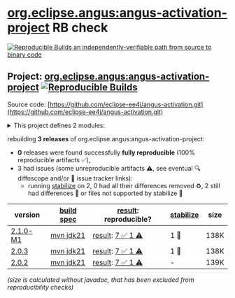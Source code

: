 [org.eclipse.angus:angus-activation-project](https://central.sonatype.com/artifact/org.eclipse.angus/angus-activation-project/versions) RB check
=======

[![Reproducible Builds](https://reproducible-builds.org/images/logos/rb.svg) an independently-verifiable path from source to binary code](https://reproducible-builds.org/)

## Project: [org.eclipse.angus:angus-activation-project](https://central.sonatype.com/artifact/org.eclipse.angus/angus-activation-project/versions) [![Reproducible Builds](https://img.shields.io/endpoint?url=https://raw.githubusercontent.com/jvm-repo-rebuild/reproducible-central/master/content/org/eclipse/angus/activation/badge.json)](https://github.com/jvm-repo-rebuild/reproducible-central/blob/master/content/org/eclipse/angus/activation/README.md)

Source code: [https://github.com/eclipse-ee4j/angus-activation.git](https://github.com/eclipse-ee4j/angus-activation.git)

<details><summary>This project defines 2 modules:</summary>

* [org.eclipse.angus:angus-activation](https://central.sonatype.com/artifact/org.eclipse.angus/angus-activation/overview)
* [org.eclipse.angus:angus-activation-project](https://central.sonatype.com/artifact/org.eclipse.angus/angus-activation-project/overview)
</details>

rebuilding **3 releases** of org.eclipse.angus:angus-activation-project:
- **0** releases were found successfully **fully reproducible** (100% reproducible artifacts :white_check_mark:),
- 3 had issues (some unreproducible artifacts :warning:, see eventual :mag: diffoscope and/or :memo: issue tracker links):
  - running [stabilize](doc/stabilize.md) on 2, 0 had all their differences removed :recycle:, 2 still had differences :rotating_light: or files not supported by stabilize :no_entry_sign:

| version | [build spec](/BUILDSPEC.md) | [result](https://reproducible-builds.org/docs/jvm/): reproducible? | [stabilize](https://github.com/google/oss-rebuild/blob/main/cmd/stabilize/README.md) | size |
| -- | --------- | ------ | ------ | -- |
| [2.1.0-M1](https://central.sonatype.com/artifact/org.eclipse.angus/angus-activation-project/2.1.0-M1/pom) | [mvn jdk21](angus-activation-2.1.0-M1.buildspec) | [result](angus-activation-project-2.1.0-M1.buildinfo): [7 :white_check_mark:  1 :warning:](angus-activation-project-2.1.0-M1.buildcompare) | 1 :rotating_light: | 138K |
| [2.0.3](https://central.sonatype.com/artifact/org.eclipse.angus/angus-activation-project/2.0.3/pom) | [mvn jdk21](angus-activation-2.0.3.buildspec) | [result](angus-activation-project-2.0.3.buildinfo): [7 :white_check_mark:  1 :warning:](angus-activation-project-2.0.3.buildcompare) | 1 :rotating_light: | 138K |
| [2.0.2](https://central.sonatype.com/artifact/org.eclipse.angus/angus-activation-project/2.0.2/pom) | [mvn jdk21](angus-activation-2.0.2.buildspec) | [result](angus-activation-project-2.0.2.buildinfo): [7 :white_check_mark:  1 :warning:](angus-activation-project-2.0.2.buildcompare) | - | 139K |

<i>(size is calculated without javadoc, that has been excluded from reproducibility checks)</i>
